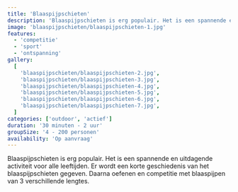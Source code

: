 ```yaml
---
title: 'Blaaspijpschieten'
description: 'Blaaspijpschieten is erg populair. Het is een spannende en uitdagende activiteit voor alle leeftijden.'
image: 'blaaspijpschieten/blaaspijpschieten-1.jpg'
features:
  - 'competitie'
  - 'sport'
  - 'ontspanning'
gallery:
  [
    'blaaspijpschieten/blaaspijpschieten-2.jpg',
    'blaaspijpschieten/blaaspijpschieten-3.jpg',
    'blaaspijpschieten/blaaspijpschieten-4.jpg',
    'blaaspijpschieten/blaaspijpschieten-5.jpg',
    'blaaspijpschieten/blaaspijpschieten-6.jpg',
    'blaaspijpschieten/blaaspijpschieten-7.jpg',
  ]
categories: ['outdoor', 'actief']
duration: '30 minuten - 2 uur'
groupSize: '4 - 200 personen'
availability: 'Op aanvraag'
---
```


Blaaspijpschieten is erg populair. Het is een spannende en uitdagende activiteit voor alle leeftijden. Er wordt een korte geschiedenis van het blaaspijpschieten gegeven. Daarna oefenen en competitie met blaaspijpen van 3 verschillende lengtes.
